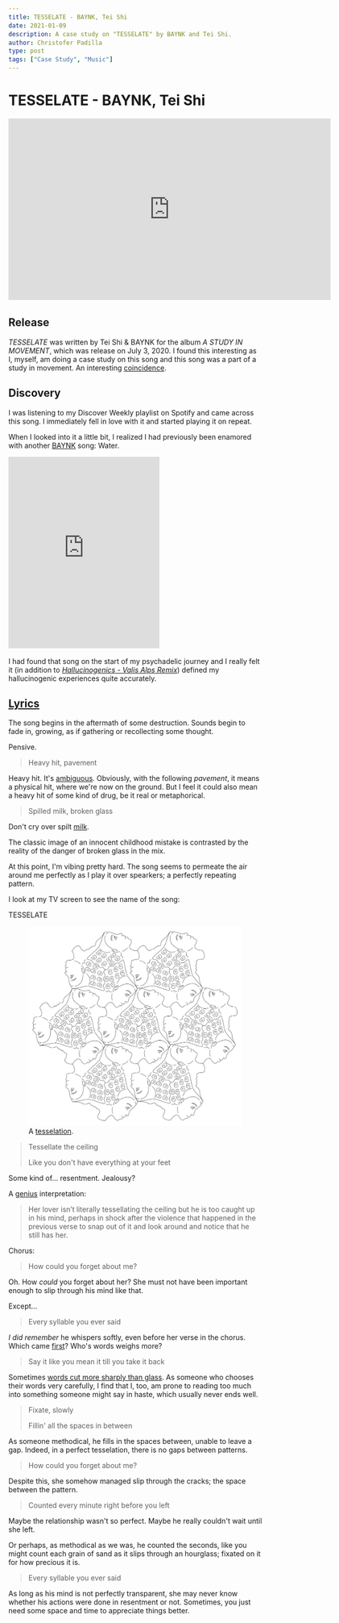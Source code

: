 ```yaml
---
title: TESSELATE - BAYNK, Tei Shi
date: 2021-01-09
description: A case study on "TESSELATE" by BAYNK and Tei Shi.
author: Christofer Padilla
type: post
tags: ["Case Study", "Music"]
---
```


# TESSELATE - BAYNK, Tei Shi

<div class="resp-container">
  <iframe class="resp-iframe" width="640" height="360" src="https://www.youtube.com/embed/9zIaIn6D6ik" frameborder="0" allow="accelerometer; autoplay; clipboard-write; encrypted-media; gyroscope; picture-in-picture" allowfullscreen></iframe>
</div>


## Release

*TESSELATE* was written by Tei Shi & BAYNK for the album *A STUDY IN MOVEMENT*, which was release on July 3, 2020. I found this interesting as I, myself, am doing a case study on this song and this song was a part of a study in movement. An interesting [coincidence](/blog/2020/12/29/A_Remarkable_Coincidence_of_Inspiration.md).

## Discovery

I was listening to my Discover Weekly playlist on Spotify and came across this song. I immediately fell in love with it and started playing it on repeat.

When I looked into it a little bit, I realized I had previously been enamored with another [BAYNK](https://open.spotify.com/artist/28yVvEvA2lT3K5RNIhV1Dj?si=Tyir0LX2Sp2riaCoMXYBcQ) song: Water.

<iframe src="https://open.spotify.com/embed/track/65OshnyJjTGVGrvXb6BoNS" width="300" height="380" frameborder="0" allowtransparency="true" allow="encrypted-media"></iframe>

I had found that song on the start of my psychadelic journey and I really felt it (in addition to [*Hallucinogenics - Valis Alps Remix*](https://open.spotify.com/track/5BcgMsAhoEgR6nmZHhAZEg?si=CMBRaisKTpWfhRHlCtMi6A))  defined my hallucinogenic experiences quite accurately.

## [Lyrics](https://genius.com/20383103)

The song begins in the aftermath of some destruction. Sounds begin to fade in, growing, as if gathering or recollecting some thought.

Pensive.

> Heavy hit, pavement

Heavy hit. It's [ambiguous](https://www.google.com/search?q=define+ambiguous). Obviously, with the following *pavement*, it means a physical hit, where we're now on the ground. But I feel it could also mean a heavy hit of some kind of drug, be it real or metaphorical.

> Spilled milk, broken glass

Don't cry over spilt [milk](https://www.dictionary.com/browse/don-t-cry-over-spilt-milk).

The classic image of an innocent childhood mistake is contrasted by the reality of the danger of broken glass in the mix.

At this point, I'm vibing pretty hard. The song seems to permeate the air around me perfectly as I play it over spearkers; a perfectly repeating pattern.

I look at my TV screen to see the name of the song:

TESSELATE

<figure>
  <img
  src="/images/tesselate.png"
  alt="A simple state machine diagram.">
  <figcaption>A <a href="http://jingcailiu.com/generative-arts/">tesselation</a>.</figcaption>
</figure>

> Tessellate the ceiling
>
> Like you don't have everything at your feet

Some kind of... resentment. Jealousy?

A [genius](https://genius.com/) interpretation:

> Her lover isn’t literally tessellating the ceiling but he is too caught up in his mind, perhaps in shock after the violence that happened in the previous verse to snap out of it and look around and notice that he still has her.

Chorus:

> How could you forget about me?

Oh. How *could* you forget about her? She must not have been important enough to slip through his mind like that.

Except...

> Every syllable you ever said

*I *did* remember* he whispers softly, even before her verse in the chorus. Which came [first](https://en.wikipedia.org/wiki/Chicken_or_the_egg#:~:text=%22Chicken-and-egg,on%20others%20being%20done%20first.)? Who's words weighs more?

> Say it like you mean it till you take it back

Sometimes [words cut more sharply than glass](https://en.wikipedia.org/wiki/The_pen_is_mightier_than_the_sword). As someone who chooses their words very carefully, I find that I, too, am prone to reading too much into something someone might say in haste, which usually never ends well.

> Fixate, slowly
>
> Fillin' all the spaces in between

As someone methodical, he fills in the spaces between, unable to leave a gap. Indeed, in a perfect tesselation, there is no gaps between patterns.

> How could you forget about me?

Despite this, she somehow managed slip through the cracks; the space between the pattern.

> Counted every minute right before you left

Maybe the relationship wasn't so perfect. Maybe he really couldn't wait until she left.

Or perhaps, as methodical as we was, he counted the seconds, like you might count each grain of sand as it slips through an hourglass; fixated on it for how precious it is.

> Every syllable you ever said

As long as his mind is not perfectly transparent, she may never know whether his actions were done in resentment or not. Sometimes, you just need some space and time to appreciate things better.

<TagLinks />

<Comments />
